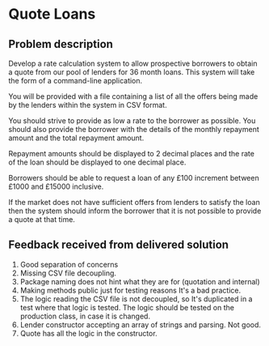 # Quote Loans #

## Problem description ##
Develop a rate calculation system to allow prospective borrowers to obtain a quote from our pool of lenders for 36 month loans. This system will take the form of a command-line application.

You will be provided with a file containing a list of all the offers being made by the lenders within the system in CSV format.

You should strive to provide as low a rate to the borrower as possible. You should also provide the borrower with the details of the monthly repayment amount and the total repayment amount.

Repayment amounts should be displayed to 2 decimal places and the rate of the loan should be displayed to one decimal place.

Borrowers should be able to request a loan of any £100 increment between £1000 and £15000
inclusive. 

If the market does not have sufficient offers from lenders to satisfy the loan then the
system should inform the borrower that it is not possible to provide a quote at that time.

## Feedback received from delivered solution ##

1. Good separation of concerns
2. Missing CSV file decoupling. 
3. Package naming does not hint what they are for (quotation and internal) 
4. Making methods public just for testing reasons It's a bad practice. 
5. The logic reading the CSV file is not decoupled, so It's duplicated in a test where that logic is tested. The logic should be tested on the production class, in case it is changed. 
6. Lender constructor accepting an array of strings and parsing. Not good. 
7. Quote has all the logic in the constructor.
